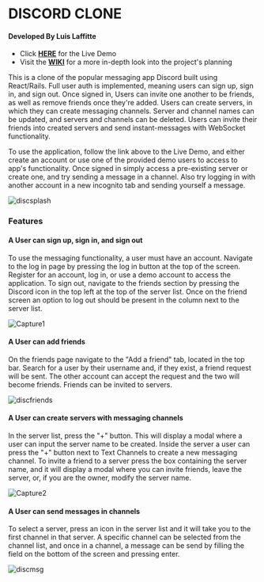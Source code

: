 # DISCORD CLONE
#### Developed By Luis Laffitte
* Click **[HERE](https://laffitte-discord-clone.onrender.com/)** for the Live Demo
* Visit the **[WIKI](https://github.com/Wizzerrd/DiscordClone/wiki)** for a more in-depth look into the project's planning

This is a clone of the popular messaging app Discord built using React/Rails. Full user auth is implemented, meaning users can sign up, sign in, and sign out. Once signed in, Users can invite one another to be friends, as well as remove friends once they're added. Users can create servers, in which they can create messaging channels. Server and channel names can be updated, and servers and channels can be deleted. Users can invite their friends into created servers and send instant-messages with WebSocket functionality.

To use the application, follow the link above to the Live Demo, and either create an account or use one of the provided demo users to access to app's functionality. Once signed in simply access a pre-existing server or create one, and try sending a message in a channel. Also try logging in with another account in a new incognito tab and sending yourself a message.

![discsplash](https://github.com/Wizzerrd/DiscordClone/assets/133073175/fb442b7a-2ed9-47ac-af37-f45e297f6d2d)

### Features
#### A User can sign up, sign in, and sign out
To use the messaging functionality, a user must have an account. Navigate to the log in page by pressing the log in button at the top of the screen. Register for an account, log in, or use a demo account to access the application. To sign out, navigate to the friends section by pressing the Discord icon in the top left at the top of the server list. Once on the friend screen an option to log out should be present in the column next to the server list.

![Capture1](https://github.com/Wizzerrd/DiscordClone/assets/133073175/18668501-6782-474b-aa4c-6b1f18c41e2f)

#### A User can add friends
On the friends page navigate to the "Add a friend" tab, located in the top bar. Search for a user by their username and, if they exist, a friend request will be sent. The other account can accept the request and the two will become friends. Friends can be invited to servers.

![discfriends](https://github.com/Wizzerrd/DiscordClone/assets/133073175/90ca38d7-c0fa-4599-9cad-62294ee5d7c2)

#### A User can create servers with messaging channels
In the server list, press the "+" button. This will display a modal where a user can input the server name to be created. Inside the server a user can press the "+" button next to Text Channels to create a new messaging channel. To invite a friend to a server press the box containing the server name, and it will display a modal where you can invite friends, leave the server, or, if you are the owner, modify the server name.

![Capture2](https://github.com/Wizzerrd/DiscordClone/assets/133073175/bfeccd35-70d3-40c7-bc53-22e141e6cc86)


#### A User can send messages in channels
To select a server, press an icon in the server list and it will take you to the first channel in that server. A specific channel can be selected from the channel list, and once in a channel, a message can be send by filling the field on the bottom of the screen and pressing enter.

![discmsg](https://github.com/Wizzerrd/DiscordClone/assets/133073175/b2b14c45-b95e-47d1-9a21-269a7f00634d)



